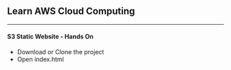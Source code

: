 ## Learn AWS Cloud Computing
----
#### S3 Static Website - Hands On
- Download or Clone the project
- Open index.html